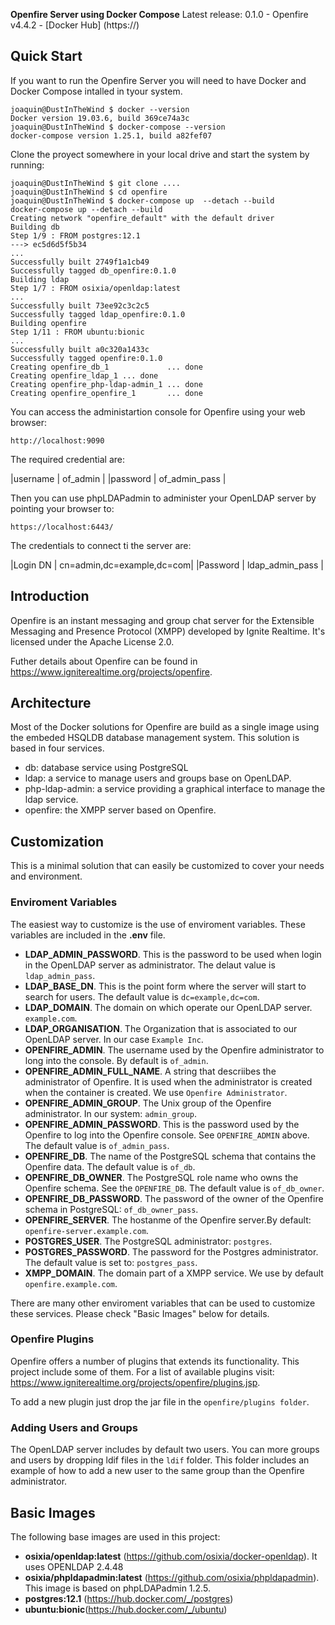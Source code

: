 **Openfire Server using Docker Compose**
Latest release: 0.1.0 - Openfire v4.4.2 - [Docker Hub] (https://) 
## Quick Start
If you want to run the Openfire Server you will need to have Docker and Docker Compose intalled in tyour system.
```shell
joaquin@DustInTheWind $ docker --version
Docker version 19.03.6, build 369ce74a3c
joaquin@DustInTheWind $ docker-compose --version
docker-compose version 1.25.1, build a82fef07
```
Clone the proyect somewhere in your local drive and start the system by running: 
```shell
joaquin@DustInTheWind $ git clone ....
joaquin@DustInTheWind $ cd openfire
joaquin@DustInTheWind $ docker-compose up  --detach --build
docker-compose up --detach --build
Creating network "openfire_default" with the default driver
Building db
Step 1/9 : FROM postgres:12.1
---> ec5d6d5f5b34
...
Successfully built 2749f1a1cb49
Successfully tagged db_openfire:0.1.0
Building ldap
Step 1/7 : FROM osixia/openldap:latest
...
Successfully built 73ee92c3c2c5
Successfully tagged ldap_openfire:0.1.0
Building openfire
Step 1/11 : FROM ubuntu:bionic
...
Successfully built a0c320a1433c
Successfully tagged openfire:0.1.0
Creating openfire_db_1             ... done
Creating openfire_ldap_1 ... done
Creating openfire_php-ldap-admin_1 ... done
Creating openfire_openfire_1       ... done
```
You can access the administartion console for Openfire using your web browser: 

    http://localhost:9090

The required credential are:

|username | of_admin      |
|password | of_admin_pass |


Then you can use phpLDAPadmin to administer your OpenLDAP server by pointing your browser to:

    https://localhost:6443/

The credentials to connect ti the server are:

|Login DN | cn=admin,dc=example,dc=com|
|Password | ldap_admin_pass           |


## Introduction 

Openfire is an instant messaging and group chat server for the Extensible Messaging and Presence Protocol (XMPP) developed by Ignite Realtime. It's licensed under the Apache License 2.0. 

Futher details about Openfire can be found in https://www.igniterealtime.org/projects/openfire.

## Architecture 

Most of the Docker solutions for Openfire are build as a single image using the embeded HSQLDB database management system. This solution is based in four services.

* db: database service using PostgreSQL 
* ldap: a service to manage users and groups base on OpenLDAP.
* php-ldap-admin: a service providing a graphical interface to manage the ldap service.
* openfire: the XMPP server based on Openfire.


## Customization 

This is a minimal solution that can easily be customized to cover your needs and environment.

### Enviroment Variables 

The easiest way to customize is the use of enviroment variables. These variables are included in the __.env__ file.

* __LDAP_ADMIN_PASSWORD__. This is the password to be used when login in the OpenLDAP server as administrator. The delaut value is `ldap_admin_pass`.
* __LDAP_BASE_DN__. This is the point form where the server will start to search for users. The default value is `dc=example,dc=com`.  
* __LDAP_DOMAIN__. The domain on which operate our OpenLDAP server. `example.com`.
* __LDAP_ORGANISATION__. The Organization that is associated to our OpenLDAP server. In our case `Example Inc`. 
* __OPENFIRE_ADMIN__. The username used by the Openfire administrator to long into the console. By default is `of_admin`.
* __OPENFIRE_ADMIN_FULL_NAME__. A string that descriibes the administrator of Openfire. It is used when the administrator is created when the container is created. We use `Openfire Administrator`.
* __OPENFIRE_ADMIN_GROUP__. The Unix group of the Openfire administrator. In our system: `admin_group`. 
* __OPENFIRE_ADMIN_PASSWORD__. This is the password used by the Openfire to log into the Openfire console. See `OPENFIRE_ADMIN` above. The default value is `of_admin_pass`.
* __OPENFIRE_DB__. The name of the PostgreSQL schema that contains the Openfire data. The default value is `of_db`. 
* __OPENFIRE_DB_OWNER__. The PostgreSQL role name who owns the Openfire schema. See the `OPENFIRE_DB`. The default value is `of_db_owner`.
* __OPENFIRE_DB_PASSWORD__. The password of the owner of the Openfire schema in PostgreSQL: `of_db_owner_pass`. 
* __OPENFIRE_SERVER__. The hostanme of the Openfire server.By default: `openfire-server.example.com`.
* __POSTGRES_USER__. The PostgreSQL administrator: `postgres`.
* __POSTGRES_PASSWORD__. The password for the Postgres administrator. The default value is set to: `postgres_pass`.
* __XMPP_DOMAIN__. The domain part of a XMPP service. We use by default `openfire.example.com`.

There are many other enviroment variables that can be used to customize these services. Please check "Basic Images" below for details.

### Openfire Plugins ###

Openfire offers a number of plugins that extends its functionality. This project include some of them. For a list of available plugins visit: https://www.igniterealtime.org/projects/openfire/plugins.jsp. 

To add a new plugin just drop the jar file in the `openfire/plugins folder`.

### Adding Users and Groups ###

The OpenLDAP server includes by default two users. You can more groups and users by dropping ldif files in the `ldif` folder. This folder includes an example of how to add a new user to the same group than the Openfire administrator.

## Basic Images ##

The following base images are used in this project:

* __osixia/openldap:latest__ (https://github.com/osixia/docker-openldap). It uses OPENLDAP 2.4.48
* __osixia/phpldapadmin:latest__ (https://github.com/osixia/phpldapadmin). This image is based on phpLDAPadmin 1.2.5.
* __postgres:12.1__ (https://hub.docker.com/_/postgres)
* __ubuntu:bionic__(https://hub.docker.com/_/ubuntu)